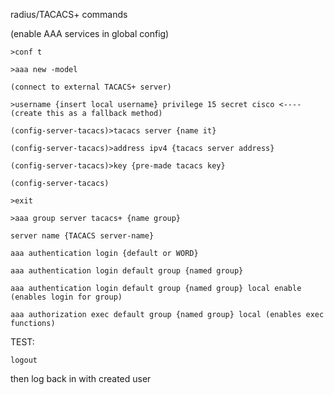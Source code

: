 radius/TACACS+ commands

(enable AAA services in global config)

```cisco
>conf t

>aaa new -model

(connect to external TACACS+ server)

>username {insert local username} privilege 15 secret cisco <----(create this as a fallback method)

(config-server-tacacs)>tacacs server {name it}

(config-server-tacacs)>address ipv4 {tacacs server address}

(config-server-tacacs)>key {pre-made tacacs key}

(config-server-tacacs)

>exit

>aaa group server tacacs+ {name group}

server name {TACACS server-name}

aaa authentication login {default or WORD}

aaa authentication login default group {named group}

aaa authentication login default group {named group} local enable (enables login for group)

aaa authorization exec default group {named group} local (enables exec functions)
```

TEST:

```cisco
logout
```

then log back in with created user
